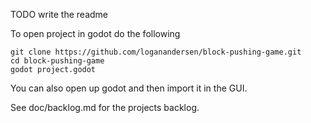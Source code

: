 TODO write the readme 

To open project in godot do the following

    git clone https://github.com/loganandersen/block-pushing-game.git
    cd block-pushing-game
    godot project.godot
    
You can also open up godot and then import it in the GUI.

See doc/backlog.md for the projects backlog.
